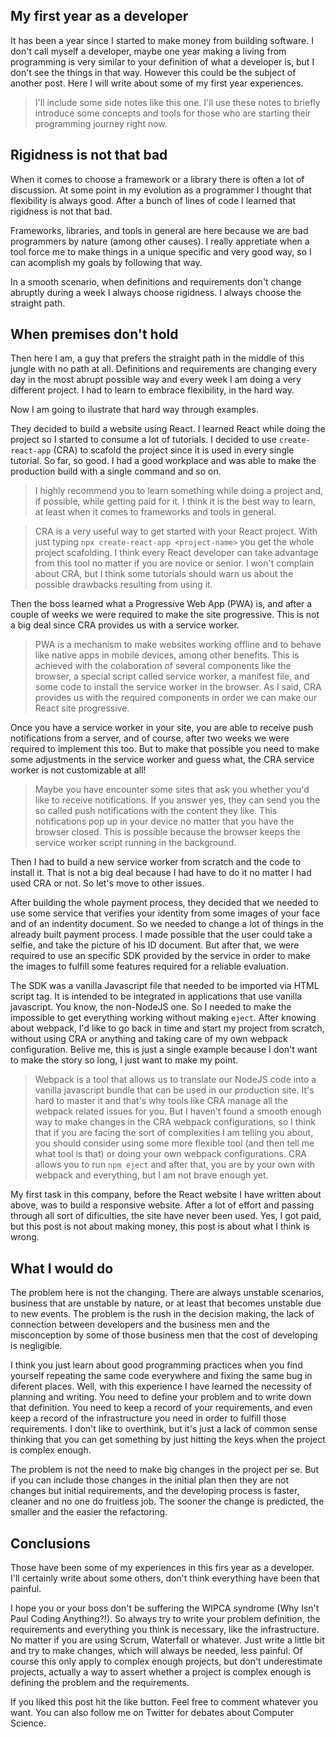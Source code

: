 ## My first year as a developer

It has been a year since I started to make money from building software. I don't call myself a developer, maybe one year making a living from programming is very similar to your definition of what a developer is, but I don't see the things in that way. However this could be the subject of another post. Here I will write about some of my first year experiences.

>I'll include some side notes like this one. I'll use these notes to briefly introduce some concepts and tools for those who are starting their programming journey right now.

## Rigidness is not that bad

When it comes to choose a framework or a library there is often a lot of discussion. At some point in my evolution as a programmer I thought that flexibility is always good. After a bunch of lines of code I learned that rigidness is not that bad.

Frameworks, libraries, and tools in general are here because we are bad programmers by nature (among other causes). I really appretiate when a tool force me to make things in a unique specific and very good way, so I can acomplish my goals by following that way.

In a smooth scenario, when definitions and requirements don't change abruptly during a week I always choose rigidness. I always choose the straight path.


## When premises don't hold

Then here I am, a guy that prefers the straight path in the middle of this jungle with no path at all. Definitions and requirements are changing every day in the most abrupt possible way and every week I am doing a very different project. I had to learn to embrace flexibility, in the hard way.

Now I am going to ilustrate that hard way through examples.

They decided to build a website using React. I learned React while doing the project so I started to consume a lot of tutorials. I decided to use ```create-react-app``` (CRA) to scafold the project since it is used in every single tutorial. So far, so good. I had a good workplace and was able to make the production build with a single command and so on.

>I highly recommend you to learn something while doing a project and, if possible, while getting paid for it. I think it is the best way to learn, at least when it comes to frameworks and tools in general.

>CRA is a very useful way to get started with your React project. With just typing ```npx create-react-app <project-name>``` you get the whole project scafolding. I think every React developer can take advantage from this tool no matter if you are novice or senior. I won't complain about CRA, but I think some tutorials should warn us about the possible drawbacks resulting from using it.

Then the boss learned what a Progressive Web App (PWA) is, and after a couple of weeks we were required to make the site progressive. This is not a big deal since CRA provides us with a service worker.

>PWA is a mechanism to make websites working offline and to behave like native apps in mobile devices, among other benefits. This is achieved with the colaboration of several components like the browser, a special script called service worker, a manifest file, and some code to install the service worker in the browser. As I said, CRA provides us with the required components in order we can make our React site progressive.

Once you have a service worker in your site, you are able to receive push notifications from a server, and of course, after two weeks we were required to implement this too. But to make that possible you need to make some adjustments in the service worker and guess what, the CRA service worker is not customizable at all!

>Maybe you have encounter some sites that ask you whether you'd like to receive notifications. If you answer yes, they can send you the so called push notifications with the content they like. This notifications pop up in your device no matter that you have the browser closed. This is possible because the browser keeps the service worker script running in the background.

Then I had to build a new service worker from scratch and the code to install it. That is not a big deal because I had have to do it no matter I had used CRA or not. So let's move to other issues.

After building the whole payment process, they decided that we needed to use some service that verifies your identity from some images of your face and of an indentity document. So we needed to change a lot of things in the already built payment process. I made possible that the user could take a selfie, and take the picture of his ID document. But after that, we were required to use an specific SDK provided by the service in order to make the images to fulfill some features required for a reliable evaluation.

The SDK was a vanilla Javascript file that needed to be imported via HTML script tag. It is intended to be integrated in applications that use vanilla javascript. You know, the non-NodeJS one. So I needed to make the impossible to get everything working without making ```eject```. After knowing about webpack, I'd like to go back in time and start my project from scratch, without using CRA or anything and taking care of my own webpack configuration. Belive me, this is just a single example because I don't want to make the story so long, I just want to make my point.

>Webpack is a tool that allows us to translate our NodeJS code into a vanilla javascript bundle that can be used in our production site. It's hard to master it and that's why tools like CRA manage all the webpack related issues for you. But I haven't found a smooth enough way to make changes in the CRA webpack configurations, so I think that if you are facing the sort of complexities I am telling you about, you should consider using some more flexible tool (and then tell me what tool is that) or doing your own webpack configurations. CRA allows you to run ```npm eject``` and after that, you are by your own with webpack and everything, but I am not brave enough yet.

My first task in this company, before the React website I have written about above, was to build a responsive website. After a lot of effort and passing through all sort of dificulties, the site have never been used. Yes, I got paid, but this post is not about making money, this post is about what I think is wrong.

## What I would do

The problem here is not the changing. There are always unstable scenarios, business that are unstable by nature, or at least that becomes unstable due to new events. The problem is the rush in the decision making, the lack of connection between developers and the business men and the misconception by some of those business men that the cost of developing is negligible.

I think you just learn about good programming practices when you find yourself repeating the same code everywhere and fixing the same bug in diferent places. Well, with this experience I have learned the necessity of planning and writing. You need to define your problem and to write down that definition. You need to keep a record of your requirements, and even keep a record of the infrastructure you need in order to fulfill those requirements.  I don't like to overthink, but it's just a lack of common sense thinking that you can get something by just hitting the keys when the project is complex enough.

The problem is not the need to make big changes in the project per se. But if you can include those changes in the initial plan then they are not changes but initial requirements, and the developing process is faster, cleaner and no one do fruitless job. The sooner the change is predicted, the smaller and the easier the refactoring.

## Conclusions

Those have been some of my experiences in this firs year as a developer. I'll certainly write about some others, don't think everything have been that painful.

I hope you or your boss don't be suffering the WIPCA syndrome (Why Isn't Paul Coding Anything?!). So always try to write your problem definition, the requirements and everything you think is necessary, like the infrastructure. No matter if you are using Scrum, Waterfall or whatever. Just write a little bit and try to make changes, which will always be needed, less painful. Of course this only apply to complex enough projects, but don't underestimate projects, actually a way to assert whether a project is complex enough is defining the problem and the requirements.

If you liked this post hit the like button. Feel free to comment whatever you want. You can also follow me on Twitter for debates about Computer Science.
